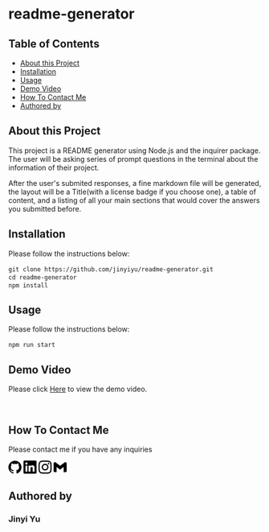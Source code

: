 # readme-generator

## Table of Contents

- [About this Project](#about-this-project)
- [Installation](#installation)
- [Usage](#usage)
- [Demo Video](#demo-video)
- [How To Contact Me](#how-to-contact-me)
- [Authored by](#authored-by)

## About this Project

This project is a README generator using Node.js and the inquirer package. The user will be asking series of prompt questions in the terminal about the information of their project.

After the user's submited responses, a fine markdown file will be generated, the layout will be a Title(with a license badge if you choose one), a table of content, and a listing of all your main sections that would cover the answers you submitted before.

## Installation

Please follow the instructions below:

```
git clone https://github.com/jinyiyu/readme-generator.git
cd readme-generator
npm install

```

## Usage

Please follow the instructions below:

```
npm run start
```

## Demo Video

Please click [Here](https://drive.google.com/file/d/1sZn9qhdQ-FdVqpCery-ek5EpeUaliM05/view) to view the demo video.

<br />

## How To Contact Me

Please contact me if you have any inquiries

[<img height="26" width="26" src="https://raw.githubusercontent.com/jinyiyu/jinyiyu/main/icon/github.svg" />](https://github.com/jinyiyu)
[<img height="26" width="26" src="https://raw.githubusercontent.com/jinyiyu/jinyiyu/main/icon/linkedIn.svg" />](https://www.linkedin.com/in/jinyiyu/)
[<img height="26" width="26" src="https://raw.githubusercontent.com/jinyiyu/jinyiyu/main/icon/instagram.svg" />](https://www.instagram.com/jinyiyu517/)
[<img height="26" width="26" src="https://raw.githubusercontent.com/jinyiyu/jinyiyu/main/icon/gmail.svg" />](mailto:yujinyiicxk@gmail.com)

## Authored by

### **Jinyi Yu**
